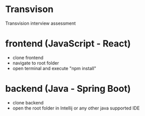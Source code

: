 # Transvison
Transvision interview assessment

# frontend (JavaScript - React)
- clone frontend 
- navigate to root folder
- open terminal and execute "npm install"

# backend (Java - Spring Boot)
- clone backend
- open the root folder in Intellij or any other java supported IDE
